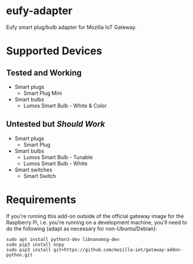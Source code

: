 # eufy-adapter

Eufy smart plug/bulb adapter for Mozilla IoT Gateway.

# Supported Devices

## Tested and Working

* Smart plugs
    * Smart Plug Mini
* Smart bulbs
    * Lumos Smart Bulb - White &amp; Color

## Untested but _Should Work_

* Smart plugs
    * Smart Plug
* Smart bulbs
    * Lumos Smart Bulb - Tunable
    * Lumos Smart Bulb - White
* Smart switches
    * Smart Switch

# Requirements

If you're running this add-on outside of the official gateway image for the Raspberry Pi, i.e. you're running on a development machine, you'll need to do the following (adapt as necessary for non-Ubuntu/Debian):

```
sudo apt install python3-dev libnanomsg-dev
sudo pip3 install nnpy
sudo pip3 install git+https://github.com/mozilla-iot/gateway-addon-python.git
```
